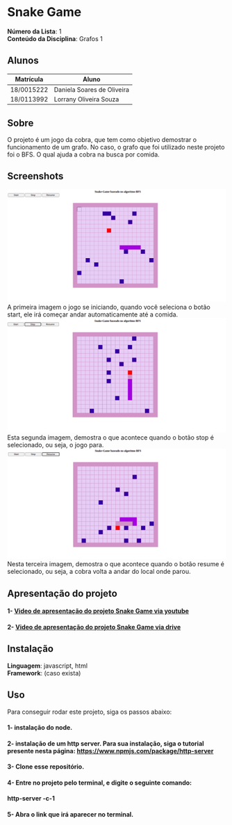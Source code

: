 # Snake Game

**Número da Lista**: 1<br>
**Conteúdo da Disciplina**: Grafos 1<br>

## Alunos
|Matrícula | Aluno |
| -- | -- |
| 18/0015222  |  Daniela Soares de Oliveira |
| 18/0113992  |  Lorrany Oliveira Souza |

## Sobre 
O projeto é um jogo da cobra, que tem como objetivo demostrar o funcionamento de um grafo. No caso, o grafo que foi utilizado neste projeto foi o BFS. O qual ajuda a cobra na busca por comida. 

## Screenshots
![imagem 1](/imagens/imagem1.png)
A primeira imagem o jogo se iniciando, quando você seleciona o botão start, ele irá começar andar automaticamente até a comida.
![imagem 2](/imagens/imagem3.png)
Esta segunda imagem, demostra o que acontece quando o botão stop é selecionado, ou seja, o jogo para.
![imagem 3](/imagens/imagem2.png)
Nesta terceira imagem, demostra o que acontece quando o botão resume é selecionado, ou seja, a cobra volta a andar do local onde parou.

## Apresentação do projeto
#### 1- [Video de apresentação do projeto Snake Game via youtube](https://www.youtube.com/watch?v=aY3HyRh1LmI&feature=youtu.be)
#### 2- [Video de apresentação do projeto Snake Game via drive](https://drive.google.com/file/d/1fe1ZLpCYtBkYAehQR8rUQHgC0r88DX8v/view?usp=sharing)


## Instalação 
**Linguagem**: javascript, html<br>
**Framework**: (caso exista)<br>

## Uso 
Para conseguir rodar este projeto, siga os passos abaixo: 
#### 1- instalação do node.
#### 2- instalação de um http server. Para sua instalação, siga o tutorial presente nesta página: <https://www.npmjs.com/package/http-server>
#### 3- Clone esse repositório.
#### 4- Entre no projeto pelo terminal, e digite o seguinte comando: 
#### **http-server -c-1**
#### 5- Abra o link que irá aparecer no terminal.




